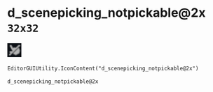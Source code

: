 # d_scenepicking_notpickable@2x `32x32`
<img src="/img/d_scenepicking_notpickable.png" width=32 height=32>

``` CSharp
EditorGUIUtility.IconContent("d_scenepicking_notpickable@2x")
```
```
d_scenepicking_notpickable@2x
```
